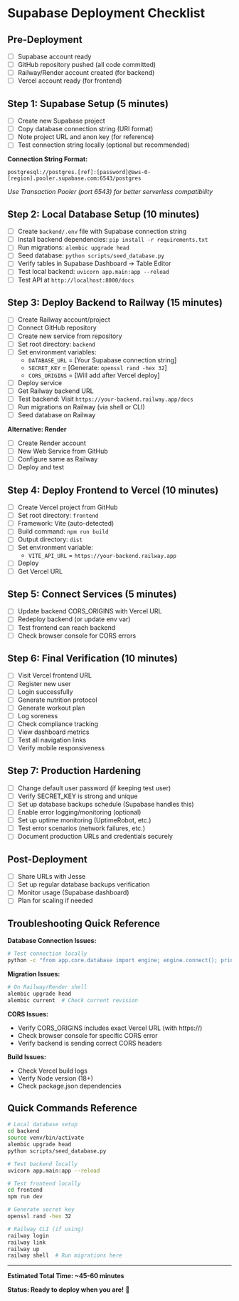 # Supabase Deployment Checklist

## Pre-Deployment

- [ ] Supabase account ready
- [ ] GitHub repository pushed (all code committed)
- [ ] Railway/Render account created (for backend)
- [ ] Vercel account ready (for frontend)

## Step 1: Supabase Setup (5 minutes)

- [ ] Create new Supabase project
- [ ] Copy database connection string (URI format)
- [ ] Note project URL and anon key (for reference)
- [ ] Test connection string locally (optional but recommended)

**Connection String Format:**
```
postgresql://postgres.[ref]:[password]@aws-0-[region].pooler.supabase.com:6543/postgres
```
*Use Transaction Pooler (port 6543) for better serverless compatibility*

## Step 2: Local Database Setup (10 minutes)

- [ ] Create `backend/.env` file with Supabase connection string
- [ ] Install backend dependencies: `pip install -r requirements.txt`
- [ ] Run migrations: `alembic upgrade head`
- [ ] Seed database: `python scripts/seed_database.py`
- [ ] Verify tables in Supabase Dashboard → Table Editor
- [ ] Test local backend: `uvicorn app.main:app --reload`
- [ ] Test API at `http://localhost:8000/docs`

## Step 3: Deploy Backend to Railway (15 minutes)

- [ ] Create Railway account/project
- [ ] Connect GitHub repository
- [ ] Create new service from repository
- [ ] Set root directory: `backend`
- [ ] Set environment variables:
  - `DATABASE_URL` = [Your Supabase connection string]
  - `SECRET_KEY` = [Generate: `openssl rand -hex 32`]
  - `CORS_ORIGINS` = [Will add after Vercel deploy]
- [ ] Deploy service
- [ ] Get Railway backend URL
- [ ] Test backend: Visit `https://your-backend.railway.app/docs`
- [ ] Run migrations on Railway (via shell or CLI)
- [ ] Seed database on Railway

**Alternative: Render**
- [ ] Create Render account
- [ ] New Web Service from GitHub
- [ ] Configure same as Railway
- [ ] Deploy and test

## Step 4: Deploy Frontend to Vercel (10 minutes)

- [ ] Create Vercel project from GitHub
- [ ] Set root directory: `frontend`
- [ ] Framework: Vite (auto-detected)
- [ ] Build command: `npm run build`
- [ ] Output directory: `dist`
- [ ] Set environment variable:
  - `VITE_API_URL` = `https://your-backend.railway.app`
- [ ] Deploy
- [ ] Get Vercel URL

## Step 5: Connect Services (5 minutes)

- [ ] Update backend CORS_ORIGINS with Vercel URL
- [ ] Redeploy backend (or update env var)
- [ ] Test frontend can reach backend
- [ ] Check browser console for CORS errors

## Step 6: Final Verification (10 minutes)

- [ ] Visit Vercel frontend URL
- [ ] Register new user
- [ ] Login successfully
- [ ] Generate nutrition protocol
- [ ] Generate workout plan
- [ ] Log soreness
- [ ] Check compliance tracking
- [ ] View dashboard metrics
- [ ] Test all navigation links
- [ ] Verify mobile responsiveness

## Step 7: Production Hardening

- [ ] Change default user password (if keeping test user)
- [ ] Verify SECRET_KEY is strong and unique
- [ ] Set up database backups schedule (Supabase handles this)
- [ ] Enable error logging/monitoring (optional)
- [ ] Set up uptime monitoring (UptimeRobot, etc.)
- [ ] Test error scenarios (network failures, etc.)
- [ ] Document production URLs and credentials securely

## Post-Deployment

- [ ] Share URLs with Jesse
- [ ] Set up regular database backups verification
- [ ] Monitor usage (Supabase dashboard)
- [ ] Plan for scaling if needed

## Troubleshooting Quick Reference

**Database Connection Issues:**
```bash
# Test connection locally
python -c "from app.core.database import engine; engine.connect(); print('✅ Connected')"
```

**Migration Issues:**
```bash
# On Railway/Render shell
alembic upgrade head
alembic current  # Check current revision
```

**CORS Issues:**
- Verify CORS_ORIGINS includes exact Vercel URL (with https://)
- Check browser console for specific CORS error
- Verify backend is sending correct CORS headers

**Build Issues:**
- Check Vercel build logs
- Verify Node version (18+)
- Check package.json dependencies

## Quick Commands Reference

```bash
# Local database setup
cd backend
source venv/bin/activate
alembic upgrade head
python scripts/seed_database.py

# Test backend locally
uvicorn app.main:app --reload

# Test frontend locally
cd frontend
npm run dev

# Generate secret key
openssl rand -hex 32

# Railway CLI (if using)
railway login
railway link
railway up
railway shell  # Run migrations here
```

---

**Estimated Total Time: ~45-60 minutes**

**Status: Ready to deploy when you are!** 🚀

